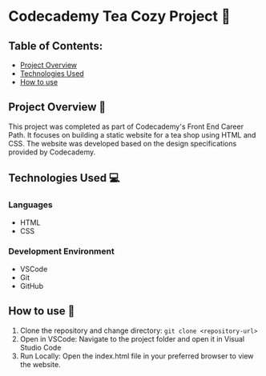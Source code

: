 # Codecademy Tea Cozy Project 🍵

## Table of Contents:
- [Project Overview](#project-overview)
- [Technologies Used](#technologies-used)
- [How to use](#how-to-use)

## Project Overview 🌟

This project was completed as part of Codecademy's Front End Career Path. It focuses on building a static website for a tea shop using HTML and CSS.
The website was developed based on the design specifications provided by Codecademy. 

## Technologies Used 💻

### Languages
- HTML
- CSS
### Development Environment
- VSCode
- Git
- GitHub

## How to use 📑
1. Clone the repository and change directory:
   `git clone <repository-url>`
2. Open in VSCode:
   Navigate to the project folder and open it in Visual Studio Code
3. Run Locally:
   Open the index.html file in your preferred browser to view the website.

















